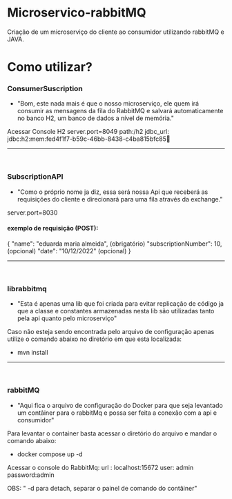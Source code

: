 # Microservico-rabbitMQ
Criação de um microserviço do cliente ao consumidor utilizando rabbitMQ e JAVA.


# Como utilizar?

###  ConsumerSuscription

- "Bom, este nada mais é que o nosso microserviço, ele quem irá consumir as mensagens da fila do RabbitMQ e salvará automaticamente no banco H2, um banco de dados a nível de memória."

Acessar Console H2
server.port=8049
path:/h2
jdbc_url: jdbc:h2:mem:fed4f1f7-b59c-46bb-8438-c4ba815bfc85🏻

---
<br>


###  SubscriptionAPI

- "Como o próprio nome ja diz, essa será nossa Api que receberá as requisições do cliente e direcionará para uma fila através da exchange."

server.port=8030

#### exemplo de requisição (POST):

{
    "name": "eduarda maria almeida",               (obrigatório)
    "subscriptionNumber": 10,                      (opcional)
    "date": "10/12/2022"                           (opcional)
}

---
<br>

###  librabbitmq

- "Esta é apenas uma lib que foi criada para evitar replicação de código ja que a classe e constantes armazenadas nesta lib são utilizadas tanto pela api quanto pelo microserviço"

Caso não esteja sendo encontrada pelo arquivo de configuração apenas utilize o comando abaixo no diretório em que esta localizada:
- mvn install 

---
<br>

###  rabbitMQ

- "Aqui fica o arquivo de configuração do Docker para que seja levantado um contâiner para o rabbitMq e possa ser feita a conexão com a api e consumidor"

Para levantar o container basta acessar o diretório do arquivo e mandar o comando abaixo:
- docker compose up -d

Acessar o console do RabbitMq:
url : localhost:15672
user: admin
password:admin

OBS:
" -d para detach, separar o painel de comando do contâiner"



